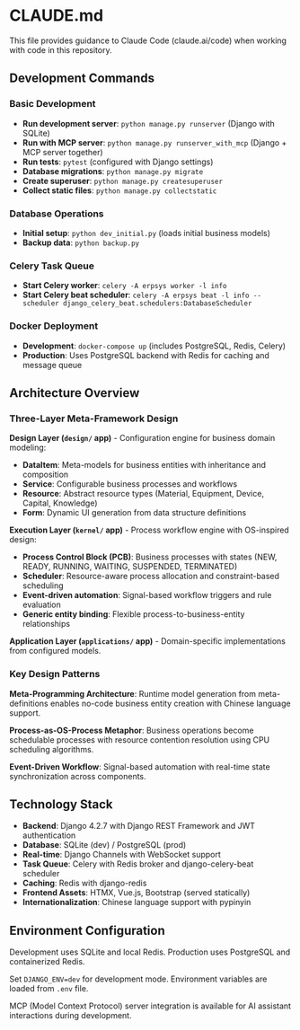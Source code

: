 # CLAUDE.md

This file provides guidance to Claude Code (claude.ai/code) when working with code in this repository.

## Development Commands

### Basic Development
- **Run development server**: `python manage.py runserver` (Django with SQLite)
- **Run with MCP server**: `python manage.py runserver_with_mcp` (Django + MCP server together)
- **Run tests**: `pytest` (configured with Django settings)
- **Database migrations**: `python manage.py migrate`
- **Create superuser**: `python manage.py createsuperuser`
- **Collect static files**: `python manage.py collectstatic`

### Database Operations
- **Initial setup**: `python dev_initial.py` (loads initial business models)
- **Backup data**: `python backup.py`

### Celery Task Queue
- **Start Celery worker**: `celery -A erpsys worker -l info`
- **Start Celery beat scheduler**: `celery -A erpsys beat -l info --scheduler django_celery_beat.schedulers:DatabaseScheduler`

### Docker Deployment
- **Development**: `docker-compose up` (includes PostgreSQL, Redis, Celery)
- **Production**: Uses PostgreSQL backend with Redis for caching and message queue

## Architecture Overview

### Three-Layer Meta-Framework Design

**Design Layer (`design/` app)** - Configuration engine for business domain modeling:
- **DataItem**: Meta-models for business entities with inheritance and composition
- **Service**: Configurable business processes and workflows  
- **Resource**: Abstract resource types (Material, Equipment, Device, Capital, Knowledge)
- **Form**: Dynamic UI generation from data structure definitions

**Execution Layer (`kernel/` app)** - Process workflow engine with OS-inspired design:
- **Process Control Block (PCB)**: Business processes with states (NEW, READY, RUNNING, WAITING, SUSPENDED, TERMINATED)
- **Scheduler**: Resource-aware process allocation and constraint-based scheduling
- **Event-driven automation**: Signal-based workflow triggers and rule evaluation
- **Generic entity binding**: Flexible process-to-business-entity relationships

**Application Layer (`applications/` app)** - Domain-specific implementations from configured models.

### Key Design Patterns

**Meta-Programming Architecture**: Runtime model generation from meta-definitions enables no-code business entity creation with Chinese language support.

**Process-as-OS-Process Metaphor**: Business operations become schedulable processes with resource contention resolution using CPU scheduling algorithms.

**Event-Driven Workflow**: Signal-based automation with real-time state synchronization across components.

## Technology Stack

- **Backend**: Django 4.2.7 with Django REST Framework and JWT authentication
- **Database**: SQLite (dev) / PostgreSQL (prod) 
- **Real-time**: Django Channels with WebSocket support
- **Task Queue**: Celery with Redis broker and django-celery-beat scheduler
- **Caching**: Redis with django-redis
- **Frontend Assets**: HTMX, Vue.js, Bootstrap (served statically)
- **Internationalization**: Chinese language support with pypinyin

## Environment Configuration

Development uses SQLite and local Redis. Production uses PostgreSQL and containerized Redis.

Set `DJANGO_ENV=dev` for development mode. Environment variables are loaded from `.env` file.

MCP (Model Context Protocol) server integration is available for AI assistant interactions during development.